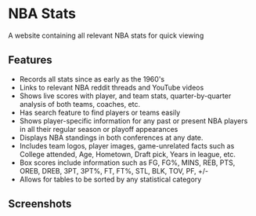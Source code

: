 # NBA Stats
A website containing all relevant NBA stats for quick viewing

## Features
* Records all stats since as early as the 1960's
* Links to relevant NBA reddit threads and YouTube videos
* Shows live scores with player, and team stats, quarter-by-quarter analysis of both teams, coaches, etc.
* Has search feature to find players or teams easily
* Shows player-specific information for any past or present NBA players in all their regular season or playoff appearances
* Displays NBA standings in both conferences at any date.
* Includes team logos, player images, game-unrelated facts such as College attended, Age, Hometown, Draft pick, Years in league, etc.
* Box scores include information such as FG, FG%, MINS, REB, PTS, OREB, DREB, 3PT, 3PT%, FT, FT%, STL, BLK, TOV, PF, +/-
* Allows for tables to be sorted by any statistical category
## Screenshots
 
